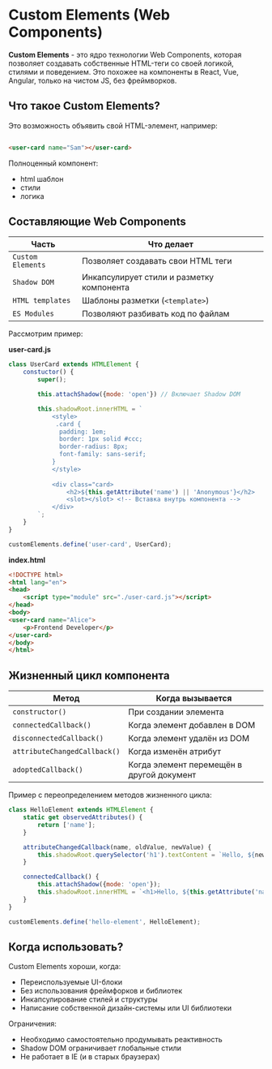 # Custom Elements (Web Components) #

**Custom Elements** - это ядро технологии Web Components, которая позволяет создавать собственные HTML-теги со своей
логикой,
стилями и поведением. Это похожее на компоненты в React, Vue, Angular, только на чистом JS, без фреймворков.

## Что такое Custom Elements? ##

Это возможность объявить свой HTML-элемент, например:

````html

<user-card name="Sam"></user-card>
````

Полноценный компонент:

* html шаблон
* стили
* логика

## Составляющие Web Components ##

| Часть             | Что делает                                |
|-------------------|-------------------------------------------|
| `Custom Elements` | Позволяет создавать свои HTML теги        |
| `Shadow DOM`      | Инкапсулирует стили и разметку компонента |
| `HTML templates`  | Шаблоны разметки (`<template>`)           |
| `ES Modules`      | Позволяют разбивать код по файлам         |

Рассмотрим пример:

**user-card.js**

````js
class UserCard extends HTMLElement {
    constuctor() {
        super();

        this.attachShadow({mode: 'open'}) // Включает Shadow DOM

        this.shadowRoot.innerHTML = `
            <style>
             .card {
              padding: 1em;
              border: 1px solid #ccc;
              border-radius: 8px;
              font-family: sans-serif;
            }
            </style>
            
            <div class="card>
                <h2>${this.getAttribute('name') || 'Anonymous'}</h2>
                <slot></slot> <!-- Вставка внутрь компонента -->
            </div>
        `;
    }
}

customElements.define('user-card', UserCard);
````

**index.html**

````html
<!DOCTYPE html>
<html lang="en">
<head>
    <script type="module" src="./user-card.js"></script>
</head>
<body>
<user-card name="Alice">
    <p>Frontend Developer</p>
</user-card>
</body>
</html>
````

## Жизненный цикл компонента ##

| Метод                        | Когда вызывается                          |
|------------------------------|-------------------------------------------|
| `constructor()`              | При создании элемента                     |
| `connectedCallback()`        | Когда элемент добавлен в DOM              |
| `disconnectedCallback()`     | Когда элемент удалён из DOM               |
| `attributeChangedCallback()` | Когда изменён атрибут                     |
| `adoptedCallback()`          | Когда элемент перемещён в другой документ |

Пример с переопределением методов жизненного цикла:

````javascript
class HelloElement extends HTMLElement {
    static get observedAttributes() {
        return ['name'];
    }

    attributeChangedCallback(name, oldValue, newValue) {
        this.shadowRoot.querySelector('h1').textContent = `Hello, ${newValue}!`;
    }

    connectedCallback() {
        this.attachShadow({mode: 'open'});
        this.shadowRoot.innerHTML = `<h1>Hello, ${this.getAttribute('name')}!</h1>`;
    }
}

customElements.define('hello-element', HelloElement);
````

## Когда использовать? ##

Custom Elements хороши, когда:
* Переиспользуемые UI-блоки
* Без использования фреймфорков и библиотек
* Инкапсулирование стилей и структуры
* Написание собственной дизайн-системы или UI библиотеки

Ограничения:
* Необходимо самостоятельно продумывать реактивность
* Shadow DOM ограничивает глобальные стили
* Не работает в IE (и в старых браузерах)